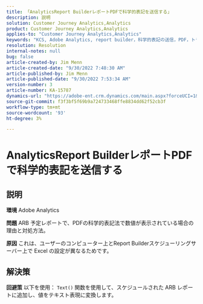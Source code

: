 ```yaml
---
title: 「AnalyticsReport BuilderレポートPDFで科学的表記を送信する」
description: 説明
solution: Customer Journey Analytics,Analytics
product: Customer Journey Analytics,Analytics
applies-to: "Customer Journey Analytics,Analytics"
keywords: "KCS, Adobe Analytics, report builder，科学的表記の送信，PDF，トラブルシューティング"
resolution: Resolution
internal-notes: null
bug: false
article-created-by: Jim Menn
article-created-date: "9/30/2022 7:48:30 AM"
article-published-by: Jim Menn
article-published-date: "9/30/2022 7:53:34 AM"
version-number: 3
article-number: KA-15787
dynamics-url: "https://adobe-ent.crm.dynamics.com/main.aspx?forceUCI=1&pagetype=entityrecord&etn=knowledgearticle&id=04646b45-9440-ed11-9db1-0022480866ad"
source-git-commit: f3f3bf5f69b9a724733468ffe8834dd62f52cb3f
workflow-type: tm+mt
source-wordcount: '93'
ht-degree: 3%

---
```


# AnalyticsReport BuilderレポートPDFで科学的表記を送信する

## 説明


<b>環境</b>
Adobe Analytics

<b>問題</b>
ARB 予定レポートで、PDFの科学的表記法で数値が表示されている場合の理由と対処方法。

<b>原因</b>
これは、ユーザーのコンピューター上とReport Builderスケジューリングサーバー上で Excel の設定が異なるためです。


## 解決策


<b>回避策</b>
以下を使用： `Text()` 関数を使用して、スケジュールされた ARB レポートに追加し、値をテキスト表現に変換します。
